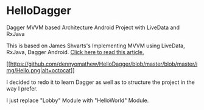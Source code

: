 # HelloDagger
Dagger MVVM based Architecture Android Project with LiveData and RxJava


This is based on James Shvarts's Implementing MVVM using LiveData, RxJava, Dagger Android. 
<a href="https://proandroiddev.com/mvvm-architecture-using-livedata-rxjava-and-new-dagger-android-injection-639837b1eb6c">Click here to read this article.</a>

[[https://github.com/dennyomathew/HelloDagger/blob/master/blob/master/img/Hello.png|alt=octocat]]

I decided to redo it to learn Dagger as well as to structure the project in the way I prefer.

I just replace "Lobby" Module with "HelloWorld" Module.
